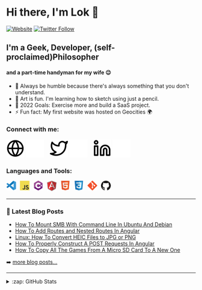 # Hi there, I'm Lok 👋

[![Website](https://img.shields.io/website?label=lokarithm.com&style=for-the-badge&url=https%3A%2F%2Flokarithm.com)](https://lokarithm.com)
[![Twitter Follow](https://img.shields.io/twitter/follow/lokarithm?color=1DA1F2&logo=twitter&style=for-the-badge)](https://twitter.com/intent/follow?original_referer=https%3A%2F%2Fgithub.com%2Flokarithm&screen_name=lokarithm)

## I'm a Geek, Developer, (self-proclaimed)Philosopher
#### and a part-time handyman for my wife 😉

- 🔭 Always be humble because there's always something that you don't understand.
- 🌱 Art is fun. I'm learning how to sketch using just a pencil.
- 🥅 2022 Goals: Exercise more and build a SaaS project.
- ⚡ Fun fact: My first website was hosted on Geocities 🌍

### Connect with me:

[![website](./img/globe-light.svg)](https://lokarithm.com#gh-light-mode-only)
[![website](./img/globe-dark.svg)](https://lokarithm.com#gh-dark-mode-only)
&nbsp;&nbsp;
[![website](./img/twitter-light.svg)](https://twitter.com/lokarithm#gh-light-mode-only)
[![website](./img/twitter-dark.svg)](https://twitter.com/lokarithm#gh-dark-mode-only)
&nbsp;&nbsp;
[![website](./img/linkedin-light.svg)](https://linkedin.com/in/lokarithm#gh-light-mode-only)
[![website](./img/linkedin-dark.svg)](https://linkedin.com/in/lokarithm#gh-dark-mode-only)
&nbsp;&nbsp;

### Languages and Tools:

<img align="left" alt="Visual Studio Code" width="26px" src="img/vs-code.svg" style="padding-right:10px;" />
<img align="left" alt="JavaScript" width="26px" src="img/javascript.svg" style="padding-right:10px;" />
<img align="left" alt="C Sharp" width="26px" src="img/c-sharp.svg" style="padding-right:10px;" />
<img align="left" alt="Angular 2" width="26px" src="img/angular.svg" style="padding-right:10px;" />
<img align="left" alt="HTML5" width="26px" src="img/html5.svg" style="padding-right:10px;" />
<img align="left" alt="CSS3" width="26px" src="img/css3.svg" style="padding-right:10px;" />
<img align="left" alt="Git" width="26px" src="img/git.svg" style="padding-right:10px;" />
<img align="left" alt="GitHub" width="26px" src="img/github.png" style="padding-right:10px;" />


<br />
<br />

---

### 📕 Latest Blog Posts

<!-- BLOG-POST-LIST:START -->
- [How To Mount SMB With Command Line In Ubuntu And Debian](https://lokarithm.com/2023/05/14/how-to-mount-smb-with-command-line-in-ubuntu-and-debian/)
- [How To Add Routes and Nested Routes In Angular](https://lokarithm.com/2022/05/16/how-to-add-routes-and-nested-routes-in-angular/)
- [Linux: How To Convert HEIC Files to JPG or PNG](https://lokarithm.com/2021/02/27/linux-how-to-convert-heic-files-to-jpg-or-png/)
- [How To Properly Construct A  POST Requests In Angular](https://lokarithm.com/2020/12/30/angular-post-request-with-header-body-and-parameters/)
- [How To Copy All The Games From A Micro SD Card To A New One](https://lokarithm.com/2020/11/30/how-i-copied-all-of-my-nintendo-switch-games-to-a-new-micro-sd-card-using-the-dd-command/)
<!-- BLOG-POST-LIST:END -->

➡️ [more blog posts...](https://lokarithm.com)

---

<details>
  <summary>:zap: GitHub Stats</summary>

  <img align="left" alt="lokarithm's GitHub Stats" src="https://github-readme-stats.vercel.app/api?username=lokarithm&show_icons=true&hide_border=false" />

</details>

[website]: https://lokarithm.com
[twitter]: https://twitter.com/lokarithm
[linkedin]: https://www.linkedin.com/in/lokarithm